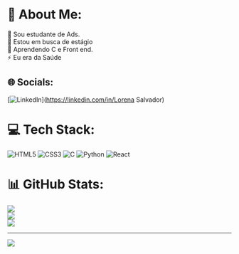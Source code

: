 # 💫 About Me:
🔭 Sou estudante de Ads.<br>👯 Estou em busca de estágio<br>🌱 Aprendendo C e Front end.<br>⚡ Eu era da Saúde


## 🌐 Socials:
[![LinkedIn](https://img.shields.io/badge/LinkedIn-%230077B5.svg?logo=linkedin&logoColor=white)](https://linkedin.com/in/Lorena Salvador) 

# 💻 Tech Stack:
![HTML5](https://img.shields.io/badge/html5-%23E34F26.svg?style=plastic&logo=html5&logoColor=white) ![CSS3](https://img.shields.io/badge/css3-%231572B6.svg?style=plastic&logo=css3&logoColor=white) ![C](https://img.shields.io/badge/c-%2300599C.svg?style=plastic&logo=c&logoColor=white) ![Python](https://img.shields.io/badge/python-3670A0?style=plastic&logo=python&logoColor=ffdd54) ![React](https://img.shields.io/badge/react-%2320232a.svg?style=plastic&logo=react&logoColor=%2361DAFB)
# 📊 GitHub Stats:
![](https://github-readme-stats.vercel.app/api?username=DevLorenaQuintella&theme=slateorange&hide_border=false&include_all_commits=false&count_private=false)<br/>
![](https://github-readme-streak-stats.herokuapp.com/?user=DevLorenaQuintella&theme=slateorange&hide_border=false)<br/>
![](https://github-readme-stats.vercel.app/api/top-langs/?username=DevLorenaQuintella&theme=slateorange&hide_border=false&include_all_commits=false&count_private=false&layout=compact)

---
[![](https://visitcount.itsvg.in/api?id=DevLorenaQuintella&icon=0&color=0)](https://visitcount.itsvg.in)

<!-- Proudly created with GPRM ( https://gprm.itsvg.in ) -->